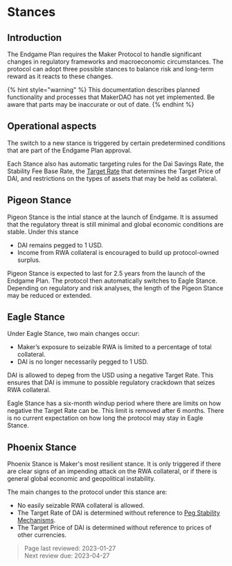 # Stances

## Introduction

The Endgame Plan requires the Maker Protocol to handle significant changes in regulatory frameworks and macroeconomic circumstances. The protocol can adopt three possible stances to balance risk and long-term reward as it reacts to these changes. 

{% hint style="warning" %} This documentation describes planned functionality and processes that MakerDAO has not yet implemented. Be aware that parts may be inaccurate or out of date. {% endhint %}

## Operational aspects

The switch to a new stance is triggered by certain predetermined conditions that are part of the Endgame Plan approval. 

Each Stance also has automatic targeting rules for the Dai Savings Rate, the Stability Fee Base Rate, the [Target Rate](peg-stability-mechanisms.md) that determines the Target Price of DAI, and restrictions on the types of assets that may be held as collateral.

## Pigeon Stance 

Pigeon Stance is the intial stance at the launch of Endgame. It is assumed that the regulatory threat is still minimal and global economic conditions are stable. Under this stance
- DAI remains pegged to 1 USD.
- Income from RWA collateral is encouraged to build up protocol-owned surplus.

Pigeon Stance is expected to last for 2.5 years from the launch of the Endgame Plan. The protocol then automatically switches to Eagle Stance. Depending on regulatory and risk analyses, the length of the Pigeon Stance may be reduced or extended.

## Eagle Stance

Under Eagle Stance, two main changes occur:
- Maker’s exposure to seizable RWA is limited to a percentage of total collateral.
- DAI is no longer necessarily pegged to 1 USD. 

DAI is allowed to depeg from the USD using a negative Target Rate. This ensures that DAI is immune to possible regulatory crackdown that seizes RWA collateral. 

Eagle Stance has a six-month windup period where there are limits on how negative the Target Rate can be. This limit is removed after 6 months. There is no current expectation on how long the protocol may stay in Eagle Stance.

## Phoenix Stance

Phoenix Stance is Maker's most resilient stance. It is only triggered if there are clear signs of an impending attack on the RWA collateral, or if there is general global economic and geopolitical instability. 

The main changes to the protocol under this stance are:
- No easily seizable RWA collateral is allowed.
- The Target Rate of DAI is determined without reference to [Peg Stability Mechanisms](peg-stability-mechanisms.md).
- The Target Price of DAI is determined without reference to prices of other currencies.

>Page last reviewed: 2023-01-27    
>Next review due: 2023-04-27  
